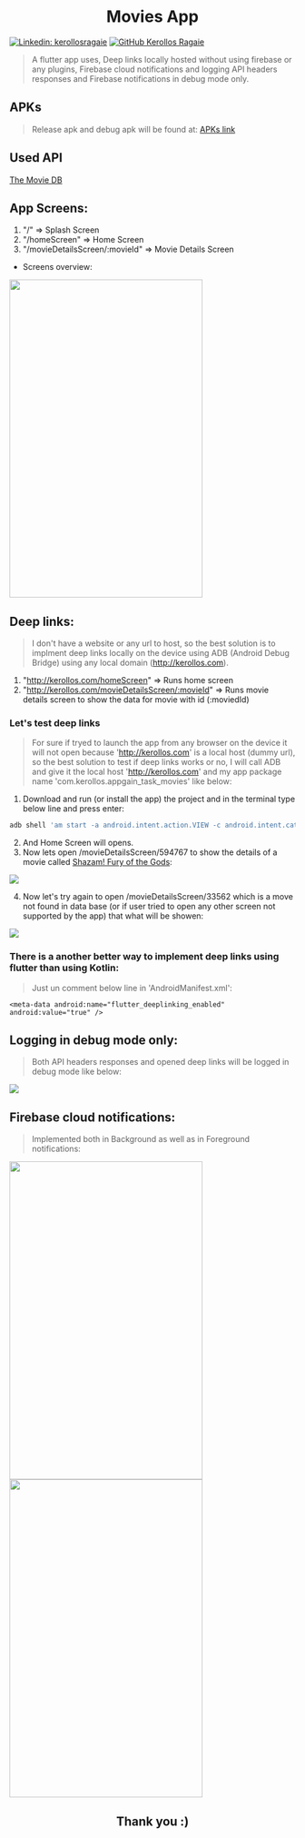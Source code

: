 <h1 align="center">Movies App</h1>

[![Linkedin: kerollosragaie](https://img.shields.io/badge/-kerollosragaie-blue?style=flat-square&logo=Linkedin&logoColor=white&link=https://www.linkedin.com/in/kerollos-ragaie-youssef-b9529aa6/)](https://www.linkedin.com/in/kerollos-ragaie/)
[![GitHub Kerollos Ragaie](https://img.shields.io/github/followers/kerolosragaie?label=follow&style=social)](https://github.com/kerolosragaie)
> A flutter app uses, Deep links locally hosted without using firebase or any plugins, Firebase cloud notifications and logging API headers responses and Firebase notifications in debug mode only.

## APKs
>Release apk and debug apk will be found at:
[APKs link](https://github.com/kerolosragaie/movies_app/tree/master/assets/apks)

## Used API
[The Movie DB](https://developers.themoviedb.org/3/movies)

## App Screens:
1. "/" => Splash Screen
1. "/homeScreen" => Home Screen
1. "/movieDetailsScreen/:movieId" => Movie Details Screen
- Screens overview:

<img src="assets/gifs/overview.gif" width="340" height="560"/>

## Deep links:
> I don't have a website or any url to host, so the best solution is to implment deep links locally on the device using ADB (Android Debug Bridge) using any local domain (http://kerollos.com).

1. "http://kerollos.com/homeScreen" => Runs home screen
1. "http://kerollos.com/movieDetailsScreen/:movieId" => Runs movie details screen to show the data for movie with id (:moviedId)

### Let's test deep links
> For sure if tryed to launch the app from any browser on the device it will not open because 'http://kerollos.com' is a local host (dummy url), so the best solution to test if deep links works or no, I will call ADB and give it the local host 'http://kerollos.com' and my app package name 'com.kerollos.appgain_task_movies' like below:

1. Download and run (or install the app) the project and in the terminal type below line and press enter:

```Dart
adb shell 'am start -a android.intent.action.VIEW -c android.intent.category.BROWSABLE -d "http://kerollos.com/homeScreen' com.kerollos.appgain_task_movies 
```
2. And Home Screen will opens.
3. Now lets open /movieDetailsScreen/594767 to show the details of a movie called [Shazam! Fury of the Gods](https://api.themoviedb.org/3/movie/594767?api_key=c1ae2892932e63a1e39779087bb21e85&language=en-US/):

<img src="assets/gifs/deep_link_movie_details.gif" />

4. Now let's try again to open /movieDetailsScreen/33562 which is a move not found in data base (or if user tried to open any other screen not supported by the app) that what will be showen:

<img src="assets/gifs/deep_link_unkown_movie.gif"/>

### There is a another better way to implement deep links using flutter than using Kotlin:
> Just un comment below line in 'AndroidManifest.xml':

```
<meta-data android:name="flutter_deeplinking_enabled" android:value="true" />
```

## Logging in debug mode only:
> Both API headers responses and opened deep links will be logged in debug mode like below:

<img src="assets/gifs/logging_api_headers.gif" />

## Firebase cloud notifications:
> Implemented both in Background as well as in Foreground notifications:

<img src="assets/gifs/notifications_1.gif" width="340" height="560"/>

<img src="assets/gifs/notifications_2.gif" width="340" height="560"/>

<h2 align="center">Thank you :)</h2>


